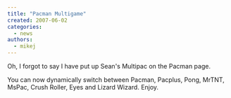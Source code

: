 ```yaml
---
title: "Pacman Multigame"
created: 2007-06-02
categories: 
  - news
authors: 
  - mikej
---
```


Oh, I forgot to say I have put up Sean's Multipac on the Pacman page.

You can now dynamically switch between Pacman, Pacplus, Pong, MrTNT, MsPac, Crush Roller, Eyes and Lizard Wizard. Enjoy.
